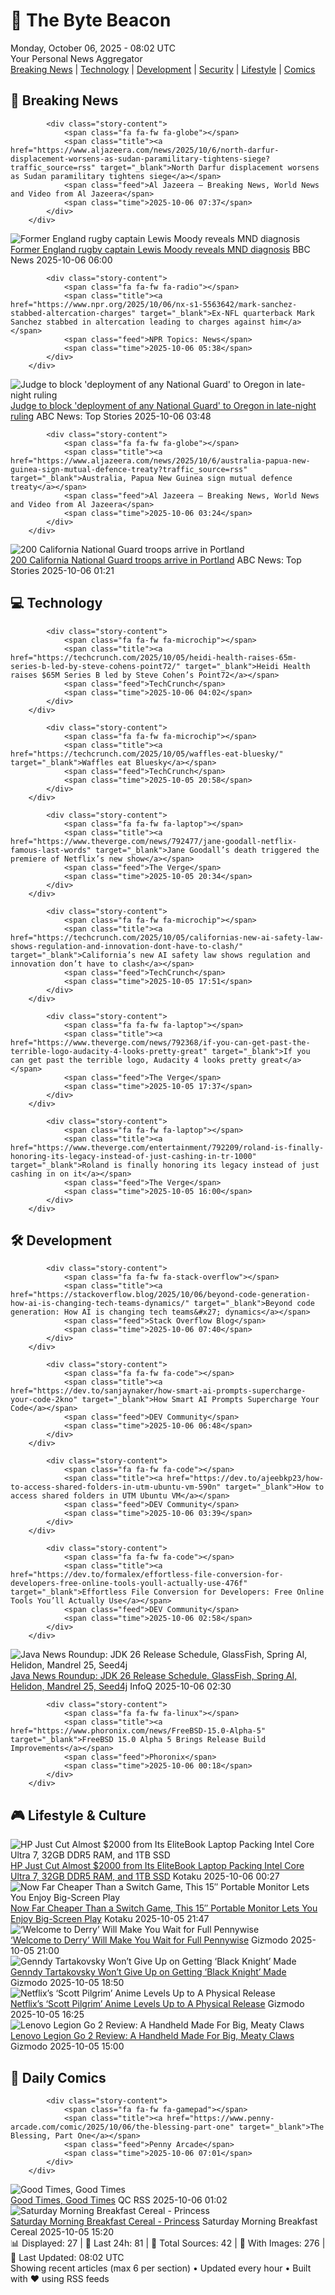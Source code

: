 <!-- Processing 54 RSS feeds at 2025-10-06 08:02:23 UTC -->
<!-- Processing: Saturday Morning Breakfast Cereal -->
<!-- Processing: Penny Arcade -->
<!-- Processing: Poorly Drawn Lines -->
<!-- Processing: Garfield -->
<!-- Processing: Questionable Content -->
<!-- Processing: Girl Genius -->
<!-- Processing: Dinosaur Comics -->
<!-- Processing: CNN Top Stories -->
<!-- Processing: Al Jazeera Breaking News -->
<!-- Processing: Reuters Top News -->
<!-- Processing: Reuters World News -->
<!-- Processing: Associated Press Breaking -->
<!-- Processing: Guardian World News -->
<!-- Processing: Sky News World -->
<!-- Processing: Lobsters Python -->
<!-- Processing: DistroWatch -->
<!-- Processing: Linux.com -->
<!-- Processing: GitHub Blog -->
<!-- Processing: GitLab Blog -->
<!-- Processing: InfoQ -->
<!-- Processing: DZone -->
<!-- Processing: Coding Horror -->
<!-- Processing: The Pragmatic Engineer -->
<!-- Processing: Gizmodo -->
<!-- Processing: Kotaku -->
<!-- Processing: Krebs on Security -->
<!-- Generated 2 new posts out of 26 feeds processed -->
<div class="newspaper-header">
    <h1 class="newspaper-title">📰 The Byte Beacon</h1>
    <div class="newspaper-date">Monday, October 06, 2025 - 08:02 UTC</div>
    <div class="newspaper-subtitle">Your Personal News Aggregator</div>
</div>

<div class="newspaper-nav">
    <a href="#breaking">Breaking News</a> |
    <a href="#tech">Technology</a> |
    <a href="#dev">Development</a> |
    <a href="#security">Security</a> |
    <a href="#lifestyle">Lifestyle</a> |
    <a href="#webcomics">Comics</a>
</div>

<div class="news-section breaking-news" id="breaking">
<h2 class="section-header">🚨 Breaking News</h2>
<div class="stories-container">
<div class="story">
            
            <div class="story-content">
                <span class="fa fa-fw fa-globe"></span>
                <span class="title"><a href="https://www.aljazeera.com/news/2025/10/6/north-darfur-displacement-worsens-as-sudan-paramilitary-tightens-siege?traffic_source=rss" target="_blank">North Darfur displacement worsens as Sudan paramilitary tightens siege</a></span>
                <span class="feed">Al Jazeera – Breaking News, World News and Video from Al Jazeera</span>
                <span class="time">2025-10-06 07:37</span>
            </div>
        </div>
<div class="story">
            <img src="https://ichef.bbci.co.uk/ace/standard/240/cpsprodpb/d040/live/48ea27d0-a1f5-11f0-928c-71dbb8619e94.jpg" alt="Former England rugby captain Lewis Moody reveals MND diagnosis" class="story-image" loading="lazy" onerror="this.style.display='none'">
            <div class="story-content">
                <span class="fa fa-fw fa-flag"></span>
                <span class="title"><a href="https://www.bbc.com/sport/rugby-union/articles/cz7rddrrlqno?at_medium=RSS&at_campaign=rss" target="_blank">Former England rugby captain Lewis Moody reveals MND diagnosis</a></span>
                <span class="feed">BBC News</span>
                <span class="time">2025-10-06 06:00</span>
            </div>
        </div>
<div class="story">
            
            <div class="story-content">
                <span class="fa fa-fw fa-radio"></span>
                <span class="title"><a href="https://www.npr.org/2025/10/06/nx-s1-5563642/mark-sanchez-stabbed-altercation-charges" target="_blank">Ex-NFL quarterback Mark Sanchez stabbed in altercation leading to charges against him</a></span>
                <span class="feed">NPR Topics: News</span>
                <span class="time">2025-10-06 05:38</span>
            </div>
        </div>
<div class="story">
            <img src="https://s.abcnews.com/images/Politics/portland-protests-20251005-getty-jh_1759689808390_hpMain_4x3t_384.jpg" alt="Judge to block &#x27;deployment of any National Guard&#x27; to Oregon in late-night ruling" class="story-image" loading="lazy" onerror="this.style.display='none'">
            <div class="story-content">
                <span class="fa fa-fw fa-tv"></span>
                <span class="title"><a href="https://abcnews.go.com/US/federal-judge-temporarily-blocks-trumps-attempt-deploy-oregon/story?id=126223483" target="_blank">Judge to block &#x27;deployment of any National Guard&#x27; to Oregon in late-night ruling</a></span>
                <span class="feed">ABC News: Top Stories</span>
                <span class="time">2025-10-06 03:48</span>
            </div>
        </div>
<div class="story">
            
            <div class="story-content">
                <span class="fa fa-fw fa-globe"></span>
                <span class="title"><a href="https://www.aljazeera.com/news/2025/10/6/australia-papua-new-guinea-sign-mutual-defence-treaty?traffic_source=rss" target="_blank">Australia, Papua New Guinea sign mutual defence treaty</a></span>
                <span class="feed">Al Jazeera – Breaking News, World News and Video from Al Jazeera</span>
                <span class="time">2025-10-06 03:24</span>
            </div>
        </div>
<div class="story">
            <img src="https://s.abcnews.com/images/Politics/portland-protests-20251005-getty-jh_1759689808390_hpMain_4x3t_384.jpg" alt="200 California National Guard troops arrive in Portland" class="story-image" loading="lazy" onerror="this.style.display='none'">
            <div class="story-content">
                <span class="fa fa-fw fa-tv"></span>
                <span class="title"><a href="https://abcnews.go.com/US/federal-judge-temporarily-blocks-trumps-attempt-deploy-oregon/story?id=126223483" target="_blank">200 California National Guard troops arrive in Portland</a></span>
                <span class="feed">ABC News: Top Stories</span>
                <span class="time">2025-10-06 01:21</span>
            </div>
        </div>
</div>
</div>
<div class="news-section tech-news" id="tech">
<h2 class="section-header">💻 Technology</h2>
<div class="stories-container">
<div class="story">
            
            <div class="story-content">
                <span class="fa fa-fw fa-microchip"></span>
                <span class="title"><a href="https://techcrunch.com/2025/10/05/heidi-health-raises-65m-series-b-led-by-steve-cohens-point72/" target="_blank">Heidi Health raises $65M Series B led by Steve Cohen’s Point72</a></span>
                <span class="feed">TechCrunch</span>
                <span class="time">2025-10-06 04:02</span>
            </div>
        </div>
<div class="story">
            
            <div class="story-content">
                <span class="fa fa-fw fa-microchip"></span>
                <span class="title"><a href="https://techcrunch.com/2025/10/05/waffles-eat-bluesky/" target="_blank">Waffles eat Bluesky</a></span>
                <span class="feed">TechCrunch</span>
                <span class="time">2025-10-05 20:58</span>
            </div>
        </div>
<div class="story">
            
            <div class="story-content">
                <span class="fa fa-fw fa-laptop"></span>
                <span class="title"><a href="https://www.theverge.com/news/792477/jane-goodall-netflix-famous-last-words" target="_blank">Jane Goodall’s death triggered the premiere of Netflix’s new show</a></span>
                <span class="feed">The Verge</span>
                <span class="time">2025-10-05 20:34</span>
            </div>
        </div>
<div class="story">
            
            <div class="story-content">
                <span class="fa fa-fw fa-microchip"></span>
                <span class="title"><a href="https://techcrunch.com/2025/10/05/californias-new-ai-safety-law-shows-regulation-and-innovation-dont-have-to-clash/" target="_blank">California’s new AI safety law shows regulation and innovation don’t have to clash</a></span>
                <span class="feed">TechCrunch</span>
                <span class="time">2025-10-05 17:51</span>
            </div>
        </div>
<div class="story">
            
            <div class="story-content">
                <span class="fa fa-fw fa-laptop"></span>
                <span class="title"><a href="https://www.theverge.com/news/792368/if-you-can-get-past-the-terrible-logo-audacity-4-looks-pretty-great" target="_blank">If you can get past the terrible logo, Audacity 4 looks pretty great</a></span>
                <span class="feed">The Verge</span>
                <span class="time">2025-10-05 17:37</span>
            </div>
        </div>
<div class="story">
            
            <div class="story-content">
                <span class="fa fa-fw fa-laptop"></span>
                <span class="title"><a href="https://www.theverge.com/entertainment/792209/roland-is-finally-honoring-its-legacy-instead-of-just-cashing-in-tr-1000" target="_blank">Roland is finally honoring its legacy instead of just cashing in on it</a></span>
                <span class="feed">The Verge</span>
                <span class="time">2025-10-05 16:00</span>
            </div>
        </div>
</div>
</div>
<div class="news-section dev-news" id="dev">
<h2 class="section-header">🛠️ Development</h2>
<div class="stories-container">
<div class="story">
            
            <div class="story-content">
                <span class="fa fa-fw fa-stack-overflow"></span>
                <span class="title"><a href="https://stackoverflow.blog/2025/10/06/beyond-code-generation-how-ai-is-changing-tech-teams-dynamics/" target="_blank">Beyond code generation: How AI is changing tech teams&#x27; dynamics</a></span>
                <span class="feed">Stack Overflow Blog</span>
                <span class="time">2025-10-06 07:40</span>
            </div>
        </div>
<div class="story">
            
            <div class="story-content">
                <span class="fa fa-fw fa-code"></span>
                <span class="title"><a href="https://dev.to/sanjaynaker/how-smart-ai-prompts-supercharge-your-code-2kno" target="_blank">How Smart AI Prompts Supercharge Your Code</a></span>
                <span class="feed">DEV Community</span>
                <span class="time">2025-10-06 06:48</span>
            </div>
        </div>
<div class="story">
            
            <div class="story-content">
                <span class="fa fa-fw fa-code"></span>
                <span class="title"><a href="https://dev.to/ajeebkp23/how-to-access-shared-folders-in-utm-ubuntu-vm-590n" target="_blank">How to access shared folders in UTM Ubuntu VM</a></span>
                <span class="feed">DEV Community</span>
                <span class="time">2025-10-06 03:39</span>
            </div>
        </div>
<div class="story">
            
            <div class="story-content">
                <span class="fa fa-fw fa-code"></span>
                <span class="title"><a href="https://dev.to/formalex/effortless-file-conversion-for-developers-free-online-tools-youll-actually-use-476f" target="_blank">Effortless File Conversion for Developers: Free Online Tools You’ll Actually Use</a></span>
                <span class="feed">DEV Community</span>
                <span class="time">2025-10-06 02:58</span>
            </div>
        </div>
<div class="story">
            <img src="https://res.infoq.com/news/2025/10/java-news-roundup-sep29-2025/en/headerimage/java-istock-image-01-1759705610269.jpg" alt="Java News Roundup: JDK 26 Release Schedule, GlassFish, Spring AI, Helidon, Mandrel 25, Seed4j" class="story-image" loading="lazy" onerror="this.style.display='none'">
            <div class="story-content">
                <span class="fa fa-fw fa-info-circle"></span>
                <span class="title"><a href="https://www.infoq.com/news/2025/10/java-news-roundup-sep29-2025/?utm_campaign=infoq_content&utm_source=infoq&utm_medium=feed&utm_term=global" target="_blank">Java News Roundup: JDK 26 Release Schedule, GlassFish, Spring AI, Helidon, Mandrel 25, Seed4j</a></span>
                <span class="feed">InfoQ</span>
                <span class="time">2025-10-06 02:30</span>
            </div>
        </div>
<div class="story">
            
            <div class="story-content">
                <span class="fa fa-fw fa-linux"></span>
                <span class="title"><a href="https://www.phoronix.com/news/FreeBSD-15.0-Alpha-5" target="_blank">FreeBSD 15.0 Alpha 5 Brings Release Build Improvements</a></span>
                <span class="feed">Phoronix</span>
                <span class="time">2025-10-06 00:18</span>
            </div>
        </div>
</div>
</div>
<div class="news-section lifestyle-news" id="lifestyle">
<h2 class="section-header">🎮 Lifestyle & Culture</h2>
<div class="stories-container">
<div class="story">
            <img src="https://kotaku.com/app/uploads/2025/10/hp-core-ultra-7.jpg" alt="HP Just Cut Almost $2000 from Its EliteBook Laptop Packing Intel Core Ultra 7, 32GB DDR5 RAM, and 1TB SSD" class="story-image" loading="lazy" onerror="this.style.display='none'">
            <div class="story-content">
                <span class="fa fa-fw fa-gamepad"></span>
                <span class="title"><a href="https://kotaku.com/hp-just-cut-almost-2000-from-its-elitebook-laptop-packing-intel-core-ultra-7-32gb-ddr5-ram-and-1tb-ssd-2000631866" target="_blank">HP Just Cut Almost $2000 from Its EliteBook Laptop Packing Intel Core Ultra 7, 32GB DDR5 RAM, and 1TB SSD</a></span>
                <span class="feed">Kotaku</span>
                <span class="time">2025-10-06 00:27</span>
            </div>
        </div>
<div class="story">
            <img src="https://kotaku.com/app/uploads/2025/10/large-15-portable-monitor.jpg" alt="Now Far Cheaper Than a Switch Game, This 15″ Portable Monitor Lets You Enjoy Big-Screen Play" class="story-image" loading="lazy" onerror="this.style.display='none'">
            <div class="story-content">
                <span class="fa fa-fw fa-gamepad"></span>
                <span class="title"><a href="https://kotaku.com/now-far-cheaper-than-a-switch-game-this-15-portable-monitor-lets-you-enjoy-big-screen-play-2000631855" target="_blank">Now Far Cheaper Than a Switch Game, This 15″ Portable Monitor Lets You Enjoy Big-Screen Play</a></span>
                <span class="feed">Kotaku</span>
                <span class="time">2025-10-05 21:47</span>
            </div>
        </div>
<div class="story">
            <img src="https://gizmodo.com/app/uploads/2025/09/it-welcome-to-derry_0-1280x853.jpg" alt="‘Welcome to Derry’ Will Make You Wait for Full Pennywise" class="story-image" loading="lazy" onerror="this.style.display='none'">
            <div class="story-content">
                <span class="fa fa-fw fa-computer"></span>
                <span class="title"><a href="https://gizmodo.com/welcome-to-derry-will-make-you-wait-for-full-pennywise-2000667854" target="_blank">‘Welcome to Derry’ Will Make You Wait for Full Pennywise</a></span>
                <span class="feed">Gizmodo</span>
                <span class="time">2025-10-05 21:00</span>
            </div>
        </div>
<div class="story">
            <img src="https://gizmodo.com/app/uploads/2025/09/black-knight-tartakovsky-1280x853.jpg" alt="Genndy Tartakovsky Won’t Give Up on Getting ‘Black Knight’ Made" class="story-image" loading="lazy" onerror="this.style.display='none'">
            <div class="story-content">
                <span class="fa fa-fw fa-computer"></span>
                <span class="title"><a href="https://gizmodo.com/genndy-tartakovsky-wont-give-up-on-getting-black-knight-made-2000667740" target="_blank">Genndy Tartakovsky Won’t Give Up on Getting ‘Black Knight’ Made</a></span>
                <span class="feed">Gizmodo</span>
                <span class="time">2025-10-05 18:50</span>
            </div>
        </div>
<div class="story">
            <img src="https://gizmodo.com/app/uploads/2025/10/scott-pilgrim-1280x853.jpg" alt="Netflix’s ‘Scott Pilgrim’ Anime Levels Up to A Physical Release" class="story-image" loading="lazy" onerror="this.style.display='none'">
            <div class="story-content">
                <span class="fa fa-fw fa-computer"></span>
                <span class="title"><a href="https://gizmodo.com/netflixs-scott-pilgrim-anime-levels-up-to-a-physical-release-2000667850" target="_blank">Netflix’s ‘Scott Pilgrim’ Anime Levels Up to A Physical Release</a></span>
                <span class="feed">Gizmodo</span>
                <span class="time">2025-10-05 16:25</span>
            </div>
        </div>
<div class="story">
            <img src="https://gizmodo.com/app/uploads/2025/10/lenovo-legion-go-2-review-02-1280x853.jpg" alt="Lenovo Legion Go 2 Review: A Handheld Made For Big, Meaty Claws" class="story-image" loading="lazy" onerror="this.style.display='none'">
            <div class="story-content">
                <span class="fa fa-fw fa-computer"></span>
                <span class="title"><a href="https://gizmodo.com/lenovo-legion-go-2-review-a-handheld-made-for-big-meaty-claws-2000666394" target="_blank">Lenovo Legion Go 2 Review: A Handheld Made For Big, Meaty Claws</a></span>
                <span class="feed">Gizmodo</span>
                <span class="time">2025-10-05 15:00</span>
            </div>
        </div>
</div>
</div>
<div class="news-section webcomics-section" id="webcomics">
<h2 class="section-header">🎨 Daily Comics</h2>
<div class="stories-container">
<div class="story">
            
            <div class="story-content">
                <span class="fa fa-fw fa-gamepad"></span>
                <span class="title"><a href="https://www.penny-arcade.com/comic/2025/10/06/the-blessing-part-one" target="_blank">The Blessing, Part One</a></span>
                <span class="feed">Penny Arcade</span>
                <span class="time">2025-10-06 07:01</span>
            </div>
        </div>
<div class="story">
            <img src="http://www.questionablecontent.net/comics/5672.png" alt="Good Times, Good Times" class="story-image" loading="lazy" onerror="this.style.display='none'">
            <div class="story-content">
                <span class="fa fa-fw fa-music"></span>
                <span class="title"><a href="http://questionablecontent.net/view.php?comic=5672" target="_blank">Good Times, Good Times</a></span>
                <span class="feed">QC RSS</span>
                <span class="time">2025-10-06 01:02</span>
            </div>
        </div>
<div class="story">
            <img src="https://www.smbc-comics.com/comics/1759640123-20251005.png" alt="Saturday Morning Breakfast Cereal - Princess" class="story-image" loading="lazy" onerror="this.style.display='none'">
            <div class="story-content">
                <span class="fa fa-fw fa-smile"></span>
                <span class="title"><a href="https://www.smbc-comics.com/comic/princess-3" target="_blank">Saturday Morning Breakfast Cereal - Princess</a></span>
                <span class="feed">Saturday Morning Breakfast Cereal</span>
                <span class="time">2025-10-05 15:20</span>
            </div>
        </div>
</div>
</div>

<div class="newspaper-footer">
    <div class="stats">
        📊 Displayed: 27 | 📅 Last 24h: 81 | 📡 Total Sources: 42 | 📸 With Images: 276 |
        🔄 Last Updated: 08:02 UTC
    </div>
    <div class="footer-note">
        Showing recent articles (max 6 per section) • Updated every hour • Built with ❤️ using RSS feeds
    </div>
</div>
